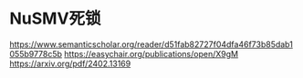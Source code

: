 # NuSMV死锁








<!--https://www.mpi-inf.mpg.de/fileadmin/inf/rg1/script6ws1617.pdf-->
<!--https://www.cs.princeton.edu/~zkincaid/courses/fall18/readings/SATHandbook-CDCL.pdf-->

https://www.semanticscholar.org/reader/d51fab82727f04dfa46f73b85dab1055b9778c5b
https://easychair.org/publications/open/X9gM
https://arxiv.org/pdf/2402.13169